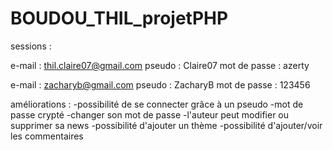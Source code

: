 # BOUDOU_THIL_projetPHP

sessions :

e-mail : thil.claire07@gmail.com
pseudo : Claire07
mot de passe : azerty

e-mail : zacharyb@gmail.com
pseudo : ZacharyB
mot de passe : 123456

améliorations  : 
-possibilité de se connecter grâce à un pseudo
-mot de passe crypté
-changer son mot de passe
-l'auteur peut modifier ou supprimer sa news
-possibilité d'ajouter un thème
-possibilité d'ajouter/voir les commentaires




	